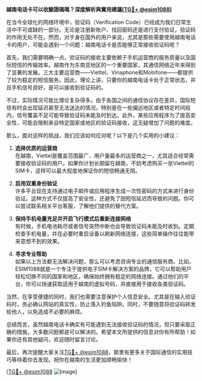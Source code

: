 **越南电话卡可以收驗證碼嗎？深度解析與實用建議[[TG💪+ @esim1088](https://t.me/s/esim1088)]**

在当今全球化的网络环境中，验证码（Verification Code）已经成为我们日常生活中不可或缺的一部分。无论是注册新账户、找回密码还是进行支付验证，验证码的作用无处不在。然而，对于身在国外的用户来说，尤其是那些需要使用越南电话卡的用户，可能会遇到一个问题：越南电话卡是否能够正常接收验证码呢？

首先，我们需要明确一点，验证码的接收主要依赖于手机运营商的服务质量以及国际短信的传输效率。越南作为东南亚地区的一个重要国家，其通信网络近年来得到了显著的发展。三大主要运营商——Viettel、Vinaphone和Mobifone——都提供了较为稳定的短信服务。因此，理论上讲，只要你的越南电话卡处于正常状态，并且手机信号良好，是可以接收到验证码的。

不过，实际情况可能比理论复杂得多。由于各国之间的通信协议存在差异，国际短信有时会出现延迟甚至无法送达的情况。特别是在一些偏远地区或者特定时间段内，信号覆盖不足可能导致验证码未能及时到达。此外，某些应用程序为了提高安全性，可能会限制来自特定国家或地区的验证码接收，这无疑增加了问题的难度。

那么，面对这样的挑战，我们应该如何应对呢？以下是几个实用的小建议：

1. **选择优质的运营商**  
   在越南，Viettel是覆盖范围最广、用户量最多的运营商之一，尤其适合经常需要接收验证码的用户。如果你计划长期留在越南，不妨考虑购买一张Viettel的SIM卡，这样可以最大程度地保证你的短信畅通无阻。

2. **启用双重身份验证**  
   许多平台现在支持通过电子邮件或应用程序生成一次性密码的方式来进行身份验证。这种方式不仅提高了安全性，还避免了因短信延迟而导致的问题。你可以尝试联系相关平台客服，了解他们提供的替代方案。

3. **保持手机电量充足并开启飞行模式后重新连接网络**  
   有时候，手机电池耗尽或者信号突然中断也会导致验证码未能及时收到。定期检查手机电量，并在必要时重启设备以刷新网络连接，这些简单操作往往能带来意想不到的效果。

4. **寻求专业帮助**  
   如果以上方法都无法解决问题，那么可以考虑咨询专业的通信服务商。比如，ESIM1088就是一个专注于提供电子SIM卡解决方案的品牌，它可以帮助用户轻松切换不同的国家和地区，确保始终拥有稳定的网络连接。通过他们的平台，你可以快速获取适用于越南的虚拟号码，并直接用于接收各类验证码。

当然，在享受便捷的同时，我们也需要注意保护个人信息安全。尤其是在输入验证码时，务必确认网站的真实性，防止落入钓鱼陷阱。同时，不要随意将验证码转发给他人，以免造成不必要的麻烦。

总结而言，虽然越南电话卡确实有可能遇到无法接收验证码的情况，但只要采取正确的措施，大多数问题都是可以解决的。希望本文所提供的信息对你有所帮助！如果你还有其他疑问，欢迎随时留言讨论。

最后，再次提醒大家关注[TG💪+ @esim1088](https://t.me/s/esim1088)，那里有更多关于国际通信的实用技巧等待着你去发现。祝你在越南的生活更加顺畅愉快！

[[TG💪+ @esim1088](https://t.me/s/esim1088) ![Image](https://i.postimg.cc/4NQfJmqS/Snipaste-2025-05-13-00-14-12.png)]